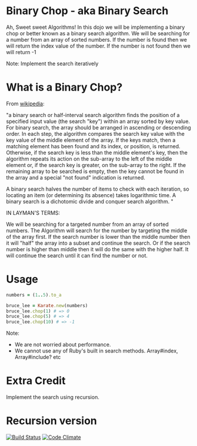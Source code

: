 Binary Chop - aka Binary Search
===========

Ah, Sweet sweet Algorithms!  In this dojo we will be implementing a binary chop or better known as a binary
search algorithm. We will be searching for a number from an array of sorted numbers. If the number is found
then we will return the index value of the number. If the number is not found then we will return -1

Note: Implement the search iteratively

What is a Binary Chop?
=====================

From [wikipedia](http://en.wikipedia.org/wiki/Binary_search_algorithm):

"a binary search or half-interval search algorithm finds the position of a specified input value (the search "key")
within an array sorted by key value.  For binary search, the array should be arranged in ascending or descending order.
In each step, the algorithm compares the search key value with the key value of the middle element of the array.
If the keys match, then a matching element has been found and its index, or position, is returned. Otherwise,
if the search key is less than the middle element's key, then the algorithm repeats its action on the sub-array
to the left of the middle element or, if the search key is greater, on the sub-array to the right. If the remaining array
to be searched is empty, then the key cannot be found in the array and a special "not found" indication is returned.

A binary search halves the number of items to check with each iteration, so locating an item (or determining its absence)
takes logarithmic time. A binary search is a dichotomic divide and conquer search algorithm. "

IN LAYMAN'S TERMS:

We will be searching for a targeted number from an array of sorted numbers. The Algorithm will search for the number
by targeting the middle of the array first. If the search number is lower than the middle number then it will "half"
the array into a subset and continue the search. Or if the search number is higher than middle then it will do the same
with the higher half. It will continue the search until it can find the number or not.

Usage
=========

```ruby
numbers = (1..5).to_a

bruce_lee = Karate.new(numbers)
bruce_lee.chop(1) # => 0
bruce_lee.chop(5) # => 4
bruce_lee.chop(10) # => -1

```

Note:
- We are not worried about performance.
- We cannot use any of Ruby's built in search methods.
  Array#index, Array#include? etc

Extra Credit
============
Implement the search using recursion.

Recursion version
============
[![Build Status](https://travis-ci.org/blackbumer/binary_chop.png?branch=master)](https://travis-ci.org/blackbumer/binary_chop) [![Code Climate](https://codeclimate.com/badge.png)](https://codeclimate.com/github/blackbumer/binary_chop)
